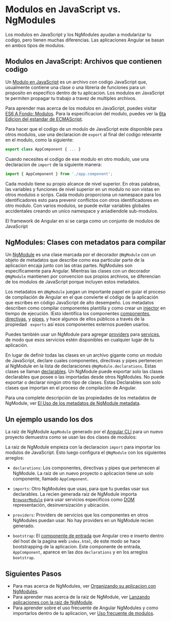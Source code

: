 # Modulos en JavaScript vs. NgModules

Los modulos en JavaScript y los NgModules ayudan a modularizar tu codigo, pero tienen muchas diferencias.
Las aplicaciones Angular se basan en ambos tipos de modulos.

## Modulos en JavaScript: Archivos que contienen codigo

Un [Modulo en JavaScript](https://javascript.info/modules "JavaScript.Info - Modules") es un archivo con codigo JavaScript que, usualmente contiene una clase o una libreria de funciones para un proposito en especifico dentro de tu aplicacion.
Los modulos en JavaScript te permiten propagar tu trabajo a travez de multiples archivos.

<div class="alert is-helpful">

Para aprender mas acerca de los modulos en JavaScript, puedes visitar [ES6 A Fondo: Modulos](https://hacks.mozilla.org/2015/08/es6-in-depth-modules/).
Para la especificacion del modulo, puedes ver la [6ta Edicion del estandar de ECMAScript](http://www.ecma-international.org/ecma-262/6.0/#sec-modules).

</div>

Para hacer que el codigo de un modulo de JavaScript este disponible para otros modulos, use una declaracion de `export` al final del codigo relevante en el modulo, como la siguiente:

```typescript
export class AppComponent { ... }
```

Cuando necesites el codigo de ese modulo en otro modulo, use una declaracion de `import` de la siguiente manera:

```typescript
import { AppComponent } from './app.component';
```

Cada modulo tiene su propio alcance de nivel superior.
En otras palabras, las variables y funciones de nivel superior en un modulo no son vistas en otros modulos o scrips.
Cada modulo proporciona un namespace para los identificadores esto para prevenir conflictos con otros identificadores en otro modulo.
Con varios modulos, se puede evitar variables globales accidentales creando un unico namespace y aniadiendole sub-modulos.

El framework de Angular en si se carga como un conjunto de modulos de JavaScript

## NgModules: Clases con metadatos para compilar

Un [NgModule](guide/glossary#ngmodule "Definicion de NgModule") es una clase marcada por el decorador `@NgModule` con  un objeto de metadatos que describe como esa particular parte de la aplicacion encaja junto con las otras partes.
NgModules son especificamente para Angular.
Mientras las clases con un decorador `@NgModule` mantienen por convencion sus propios archivos, se diferencian de los modulos de JavaScript porque incluyen estos metadatos.

Los metadatos en `@NgModule` juegan un importante papel en guiar el proceso de compilación de Angular en el que convierte el código de la aplicación que escribes en código JavaScript de alto desempeño.
Los metadatos describen como compilar componentes plantilla y como crear un [injector](guide/glossary#injector "Definicion de injector") en tiempo de ejecución.
IEsto identifica los componentes  [componentes](guide/glossary#component "Definicion de componente"), [directivas](guide/glossary#directive "Definicion de directiva"), y [pipes](guide/glossary#pipe "Definicion de pipe)"),
y hace algunos de ellos públicos a través de la propiedad ` exports` así esos componentes externos pueden usarlos.

Puedes también usar un NgModule para agregar [providers](guide/glossary#provider "Definicion de provider") para [services](guide/glossary#service "Definicion of a service"), de modo que esos servicios estén disponibles en cualquier lugar de tu aplicación.

En lugar de definir todas las clases en un archivo gigante como un modulo de JavaScript, declare cuales componentes, directivas y pipes pertenecen al NgModule en la lista de declaraciones `@NgModule.declarations`.
Estas clases se llaman [declarables](guide/glossary#declarable "Definicion of a declarable").
Un NgModule puede exportar solo las clases declarables que posee o las importadas desde otros NgModules.
No puede exportar o declarar ningún otro tipo de clases.
Estas Declarables son solo clases que importan en el proceso de compilación de Angular.

Para una complete descripción de las propiedades de los metadatos de NgModule, ver [El Uso de los metadatos de  NgModule metadata](guide/ngmodule-api "Usando la metadata de NgModule").

## Un ejemplo usando los dos

La raiz de NgModule `AppModule` generado por el [Angular CLI](cli) para un nuevo proyecto demuestra como se usan las dos clases de modulos:

<code-example path="ngmodules/src/app/app.module.1.ts" header="src/app/app.module.ts (default AppModule)"></code-example>

La raiz de NgModule empieza con la declaracion `import` para importar los modulos de JavaScript.
Esto luego configura el `@NgModule` con los siguientes arreglos:

* `declarations`: Los componentes, directivas y pipes que pertenecen al NgModule.
  La raiz de un nuevo proyecto o aplicacion tiene un solo componente, llamado `AppComponent`.

* `imports`: Otro NgModules que usas, para que tu puedas usar sus declarables.
  La recien generada raiz de NgModule importa [`BrowserModule`](api/platform-browser/BrowserModule "BrowserModule NgModule") para usar servicios especificos como [DOM](https://www.w3.org/TR/DOM-Level-2-Core/introduction.html "Definicion de Document Object Model") representación, desinversización y ubicación.

* `providers`: Providers de servicios que los componentes en otros NgModules puedan usar.
  No hay providers en un NgModule recien generado.

* `bootstrap`: El [componente de entrada](guide/entry-components "Especificando un componente de entrada") que Angular creo e inserto dentro del host de la pagina web `index.html`, de este modo se hace bootstrapping de la aplicacion.
  Este componente de entrada, `AppComponent`, aparece en las dos `declarations` y en los arreglos `bootstrap`.

## Siguientes Pasos

* Para mas acerca de NgModules, ver [Organizando su aplicacion con NgModules](guide/ngmodules "Organizando su aplicacion con NgModules").
* Para aprender mas acerca de la raiz de NgModule, ver [Lanzando aplicaciones con la raiz de NgModule](guide/bootstrapping "Lanzando aplicaciones con la raiz de NgModule").
* Para aprender sobre el uso frecuente de Angular NgModules y como importarlos dentro de tu aplicacion, ver [Uso frecuente de modulos](guide/frequent-ngmodules "Uso frecuente de modulos").
